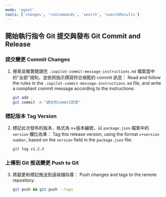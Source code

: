 ```yaml
---
mode: 'agent'
tools: ['changes', 'runCommands', 'search', 'searchResults']
---
```


## 開始執行指令 Git 提交與發布 Git Commit and Release

### 提交變更 Commit Changes

1. 搜尋並確實閱讀完 `.copilot-commit-message-instructions.md` 檔案當中的"全部"規則，並依照指示撰寫符合規範的 commit 訊息：
   Read and follow the rules in the `.copilot-commit-message-instructions.md` file, and write a compliant commit message according to the instructions:

    ```bash
    git add .
    git commit -m "適合的commit訊息"
    ```

### 標記版本 Tag Version

2. 標記此次發布的版本，格式為 v+版本編號，以 `package.json` 檔案中的`version` 欄位為準：
   Tag this release version, using the format `v+version number`, based on the `version` field in the `package.json` file:

    ```bash
    git tag v1.2.3
    ```

### 上傳到 Git 推送變更 Push to Git

3. 將變更和標記推送到遠端儲存庫：
   Push changes and tags to the remote repository:

    ```bash
    git push && git push --tags
    ```
